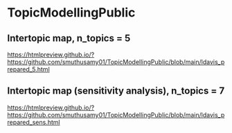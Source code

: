 # TopicModellingPublic

## Intertopic map, n_topics = 5
https://htmlpreview.github.io/?https://github.com/smuthusamy01/TopicModellingPublic/blob/main/ldavis_prepared_5.html

## Intertopic map (sensitivity analysis), n_topics = 7
https://htmlpreview.github.io/?https://github.com/smuthusamy01/TopicModellingPublic/blob/main/ldavis_prepared_sens.html
